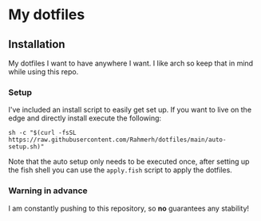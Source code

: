 # My dotfiles

## Installation

My dotfiles I want to have anywhere I want. I like arch so keep that in mind while using this repo.

### Setup

I've included an install script to easily get set up. If you want to live on the edge and directly install execute the following:

```shell
sh -c "$(curl -fsSL https://raw.githubusercontent.com/Rahmerh/dotfiles/main/auto-setup.sh)"
```

Note that the auto setup only needs to be executed once, after setting up the fish shell you can use the `apply.fish` script to apply the dotfiles.

### Warning in advance

I am constantly pushing to this repository, so **no** guarantees any stability!
